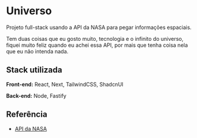 # Universo

 Projeto full-stack usando a API da NASA para pegar informações espaciais.

 Tem duas coisas que eu gosto muito, tecnologia e o infinito do universo, fiquei muito feliz quando eu achei essa API, por mais que tenha coisa nela que eu não intenda nada.


## Stack utilizada

**Front-end:** React, Next, TailwindCSS, ShadcnUI

**Back-end:** Node, Fastify


## Referência

 - [API da NASA](https://api.nasa.gov/)
